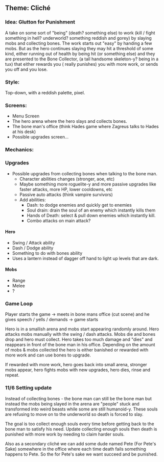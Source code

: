## Theme: Cliché

### Idea: Glutton for Punishment

A take on some sort of "being" (death? something else) to work (kill / fight something in hell? underworld? something
reddish and gorey)
by slaying mobs and collecting bones. The work starts out "easy" by handing a few mobs.
But as the hero continues slaying they may hit a threshold of some kind, either running out of health by being hit (or
something else)
and they are presented to the Bone Collector, (a tall handsome skeleton-y? being in a tux) that either rewards you (
really punishes)
you with more work, or sends you off and you lose.

### Style:

Top-down, with a reddish palette, pixel.

### Screens:

- Menu Screen
- The hero arena where the hero slays and collects bones.
- The bone man's office (think Hades game where Zagreus talks to Hades at his desk)
- Possible upgrades screen...

### Mechanics:

### Upgrades

- Possible upgrades from collecting bones when talking to the bone man.
    - Character abilities changes (stronger, aoe, etc)
    - Maybe something more roguelite-y and more passive upgrades like faster attacks, more HP, lower cooldowns, etc
    - Passive auto attacks (think vampire survivors)
    - Add abilities:
        - Dash: to dodge enemies and quickly get to enemies
        - Soul drain: drain the soul of an enemy which instantly kills them
        - Hands of Death: select & pull down enemies which instantly kill.
        - Combo attacks on main attack?

#### Hero

- Swing / Attack ability
- Dash / Dodge ability
- Something to do with bones ability
- Uses a lantern instead of dagger off hand to light up levels that are dark.

#### Mobs

- Range
- Melee
- ?

### Game Loop

Player starts the game -> meets in bone mans office (cut scene) and he gives speech / yells / demands -> game starts

Hero is in a smallish arena and mobs start appearing randomly around. Hero attacks mobs manually with the swing / dash
attacks. Mobs die and bones drop and hero must collect. Hero takes too much damage and "dies" and reappears in front
of the bone man in his office. Depending on the amount of mobs & mobs collected the hero is either banished or rewarded
with more work and can use bones to upgrade.

If rewarded with more work, hero goes back into small arena, stronger mobs appear, hero fights mobs with new upgrades,
hero dies, rinse and repeat.

### 11/6 Setting update

Instead of collecting bones - the bone man can still be the bone man but instead the mobs being slayed in the arena
are "people" stuck and transformed into weird beasts while some are still humanoid-y. These souls are refusing to move
on to the underworld so death is forced to slay.

The goal is too collect enough souls every time before getting back to the bone man to satisfy his need. Update
collecting enough souls then death is
punished with more work by needing to claim harder souls.

Also as a secondary cliché we can add some dude named Pete (For Pete's Sake) somewhere in the office where each time
death fails something happens to Pete. So the for Pete's sake we want succeed and be punished.